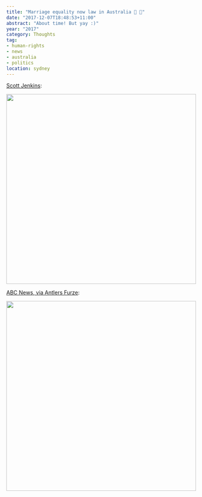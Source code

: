 ```yaml
---
title: "Marriage equality now law in Australia 🎄 🌈"
date: "2017-12-07T18:48:53+11:00"
abstract: "About time! But yay :)"
year: "2017"
category: Thoughts
tag:
- human-rights
- news
- australia
- politics
location: sydney
---
```

[Scott Jenkins]\:

<p><img src="https://rubenerd.com/files/2017/DQbWhV9UIAEKJpN.jpg" alt="" style="width:500px" /></p>

[ABC News, via Antlers Furze]\: 

<p><img src="https://rubenerd.com/files/2017/DQbOfTkUIAAhaQF.jpg" alt="" style="width:500px" /></p>

[Scott Jenkins]: https://twitter.com/JournoJenkins67/status/938674029937942528
[ABC News, via Antlers Furze]: https://twitter.com/AndersFurze/status/938664641214889984


